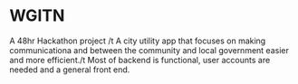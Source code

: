 # WGITN
A 48hr Hackathon project /t
A city utility app that focuses on making communicationa and between the community and local government easier and more efficient./t
Most of backend is functional, user accounts are needed and a general front end.
